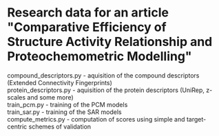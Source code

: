 # Research data for an article "Comparative Efficiency of Structure Activity Relationship and Proteochemometric Modelling"
compound_descriptors.py - aquisition of the compound descriptors (Extended Connectivity Fingerprints)  
protein_descriptors.py - aquisition of the protein descriptors (UniRep, z-scales and some more)  
train_pcm.py - training of the PCM models  
train_sar.py - training of the SAR models  
compute_metrics.py - computation of scores using simple and target-centric schemes of validation
